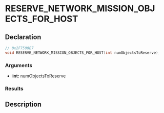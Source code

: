 # RESERVE_NETWORK_MISSION_OBJECTS_FOR_HOST

## Declaration
```cpp
// 0x2F7508E7
void RESERVE_NETWORK_MISSION_OBJECTS_FOR_HOST(int numObjectsToReserve);
```

### Arguments
- **int:** numObjectsToReserve

### Results

## Description
